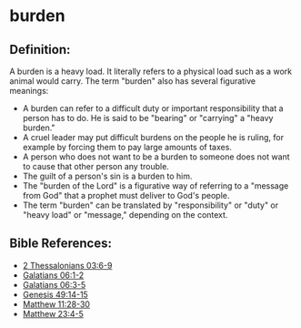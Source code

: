 # burden #

## Definition: ##

A burden is a heavy load. It literally refers to a physical load such as a work animal would carry. The term "burden" also has several figurative meanings:

* A burden can refer to a difficult duty or important responsibility that a person has to do. He is said to be "bearing" or "carrying" a "heavy burden."
* A cruel leader may put difficult burdens on the people he is ruling, for example by forcing them to pay large amounts of taxes.
* A person who does not want to be a burden to someone does not want to cause that other person any trouble.
* The guilt of a person's sin is a burden to him.
* The "burden of the Lord" is a figurative way of referring to a "message from God" that a prophet must deliver to God's people.
* The term "burden" can be translated by "responsibility" or "duty" or "heavy load" or "message," depending on the context.

## Bible References: ##

* [2 Thessalonians 03:6-9](https://door43.org/en/bible/notes/2th/03/06)
* [Galatians 06:1-2](https://door43.org/en/bible/notes/gal/06/01)
* [Galatians 06:3-5](https://door43.org/en/bible/notes/gal/06/03)
* [Genesis 49:14-15](https://door43.org/en/bible/notes/gen/49/14)
* [Matthew 11:28-30](https://door43.org/en/bible/notes/mat/11/28)
* [Matthew 23:4-5](https://door43.org/en/bible/notes/mat/23/04)


